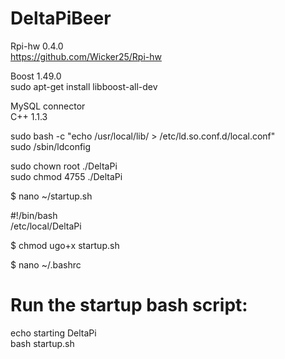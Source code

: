 DeltaPiBeer
===========

Rpi-hw 0.4.0<br>
https://github.com/Wicker25/Rpi-hw

Boost 1.49.0<br> 
sudo apt-get install libboost-all-dev

MySQL connector<br>
C++ 1.1.3

sudo bash -c "echo /usr/local/lib/ > /etc/ld.so.conf.d/local.conf"<br>
sudo /sbin/ldconfig

sudo chown root ./DeltaPi <br>
sudo chmod 4755 ./DeltaPi

$ nano ~/startup.sh

#!/bin/bash<br>
/etc/local/DeltaPi

$ chmod ugo+x startup.sh

$ nano ~/.bashrc

# Run the startup bash script:<br>
echo starting DeltaPi<br>
bash startup.sh
